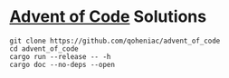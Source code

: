 # [Advent of Code](https://adventofcode.com) Solutions
```
git clone https://github.com/qoheniac/advent_of_code
cd advent_of_code
cargo run --release -- -h
cargo doc --no-deps --open
```
